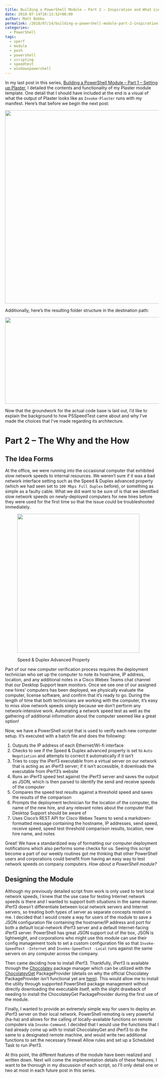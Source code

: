 ```yaml
---
title: Building a PowerShell Module – Part 2 – Inspiration and What Lies Beneath
date: 2018-07-14T10:13:52+00:00
author: Matt Bobke
permalink: /2018/07/14/building-a-powershell-module-part-2-inspiration-and-what-lies-beneath/
categories:
  - PowerShell
tags:
  - iperf
  - module
  - posh
  - powershell
  - scripting
  - speedtest
  - windowspowershell
---
```

In my last post in this series, [Building a PowerShell Module &#8211; Part 1 &#8211; Setting up Plaster](https://mattbobke.com/2018/06/19/building-a-powershell-module-part-1-setting-up-plaster/), I detailed the contents and functionality of my Plaster module template. One detail that I should have included at the end is a visual of what the output of Plaster looks like as `Invoke-Plaster` runs with my manifest. Here&#8217;s that before we begin the next post:

<img src="https://mattbobke.com/wp-content/uploads/2018/06/powershell_2018-06-26_00-14-51.png" alt="" width="859" height="632" class="alignnone size-full wp-image-271" srcset="https://mattbobke.com/wp-content/uploads/2018/06/powershell_2018-06-26_00-14-51.png 859w, https://mattbobke.com/wp-content/uploads/2018/06/powershell_2018-06-26_00-14-51-300x221.png 300w, https://mattbobke.com/wp-content/uploads/2018/06/powershell_2018-06-26_00-14-51-768x565.png 768w" sizes="(max-width: 859px) 100vw, 859px" /> 

Additionally, here&#8217;s the resulting folder structure in the destination path:

<img src="https://mattbobke.com/wp-content/uploads/2018/06/explorer_2018-06-26_00-15-38.png" alt="" width="628" height="283" class="alignnone size-full wp-image-273" srcset="https://mattbobke.com/wp-content/uploads/2018/06/explorer_2018-06-26_00-15-38.png 628w, https://mattbobke.com/wp-content/uploads/2018/06/explorer_2018-06-26_00-15-38-300x135.png 300w" sizes="(max-width: 628px) 100vw, 628px" /> 

Now that the groundwork for the actual code base is laid out, I&#8217;d like to explain the background to how PSSpeedTest came about and why I&#8217;ve made the choices that I&#8217;ve made regarding its architecture.

# Part 2 &#8211; The Why and the How

## The Idea Forms

At the office, we were running into the occasional computer that exhibited slow network speeds to internal resources. We weren&#8217;t sure if it was a bad network interface setting such as the Speed & Duplex advanced property (which we had seen set to `100 Mbps Full Duplex` before), or something as simple as a faulty cable. What we did want to be sure of is that we identified slow network speeds on newly-deployed computers for new hires before they were used for the first time so that the issue could be troubleshooted immediately.<figure id="attachment_277" style="width: 400px" class="wp-caption alignnone">

<img src="https://mattbobke.com/wp-content/uploads/2018/07/rundll32_2018-07-10_22-29-35.png" alt="" width="400" height="455" class="size-full wp-image-277" srcset="https://mattbobke.com/wp-content/uploads/2018/07/rundll32_2018-07-10_22-29-35.png 400w, https://mattbobke.com/wp-content/uploads/2018/07/rundll32_2018-07-10_22-29-35-264x300.png 264w" sizes="(max-width: 400px) 100vw, 400px" /> <figcaption class="wp-caption-text">Speed & Duplex Advanced Property</figcaption></figure> 

Part of our new computer verification process requires the deployment technician who set up the computer to note its hostname, IP address, location, and any additional notes in a Cisco Webex Teams chat channel that our Desktop Support team monitors. Once we see one of our assigned new hires&#8217; computers has been deployed, we physically evaluate the computer, license software, and confirm that it&#8217;s ready to go. During the length of time that both technicians are working with the computer, it&#8217;s easy to miss slow network speeds simply because we don&#8217;t perform any network-intensive work. Automating a network speed test as well as the gathering of additional information about the computer seemed like a great option!

Now, we have a PowerShell script that is used to verify each new computer setup. It&#8217;s executed with a batch file and does the following:

  1. Outputs the IP address of each Ethernet/Wi-fi interface
  2. Checks to see if the Speed & Duplex advanced property is set to `Auto Negotiation` and attempts to correct it automatically if it isn&#8217;t
  3. Tries to copy the iPerf3 executable from a virtual server on our network that is acting as an iPerf3 server; if it isn&#8217;t accessible, it downloads the executable from iPerf3&#8217;s website
  4. Runs an iPerf3 speed test against the iPerf3 server and saves the output as JSON, which is then parsed to identify the send and receive speeds of the computer
  5. Compares the speed test results against a threshold speed and saves the results of the comparison
  6. Prompts the deployment technician for the location of the computer, the name of the new hire, and any relevant notes about the computer that Desktop Support should be aware of
  7. Uses Cisco&#8217;s REST API for Cisco Webex Teams to send a markdown-formatted message containing the hostname, IP addresses, send speed, receive speed, speed test threshold comparison results, location, new hire name, and notes

Great! We have a standardized way of formatting our computer deployment notifications which also performs some checks for us. Seeing this script become a part of our weekly routines got me thinking that other PowerShell users and corporations could benefit from having an easy way to test network speeds on company computers. _How about a PowerShell module?_

## Designing the Module

Although my previously detailed script from work is only used to test local network speeds, I knew that the use case for testing Internet network speeds is there and I wanted to support both situations in the same manner. iPerf3 doesn&#8217;t differentiate between local network servers and Internet servers, so treating both types of server as separate concepts rested on me. I decided that I would create a way for users of the module to save a JSON configuration file containing the hostname/IP address and port for both a default local-network iPerf3 server and a default Internet-facing iPerf3 server. PowerShell has great JSON support out of the box, JSON is lightweight, and corporations who might use this module can use their config management tools to set a custom configuration file so that `Invoke-SpeedTest -Internet` and `Invoke-SpeedTest -Local` runs against the same servers on any computer across the company.

Then came deciding how to install iPerf3. Thankfully, iPerf3 is available through the [Chocolatey](https://chocolatey.org/packages/iperf3) package manager which can be utilized with the [ChocolateyGet](https://github.com/jianyunt/ChocolateyGet) PackageProvider (details on why the official Chocolatey PackageProvider isn&#8217;t functional yet are [here](https://github.com/chocolatey/chocolatey-oneget/issues/5)). This would allow me to install the utility through supported PowerShell package management without directly downloading the executable itself, with the slight drawback of needing to install the ChocolateyGet PackageProvider during the first use of the module.

Finally, I wanted to provide an extremely simple way for users to deploy an iPerf3 server on their local network. PowerShell remoting is very powerful (ha-ha) and allows for the calling of locally-available functions on remote computers via `Invoke-Command`. I decided that I would use the functions that I had already come up with to install ChocolateyGet and iPerf3 to do the same to a designated remote machine, and would write two additional functions to set the necessary firewall Allow rules and set up a Scheduled Task to run iPerf3.

At this point, the different features of the module have been realized and written down. Next will come the implementation details of these features; I want to be thorough in my discussion of each script, so I&#8217;ll only detail one or two at most in each future post in this series.